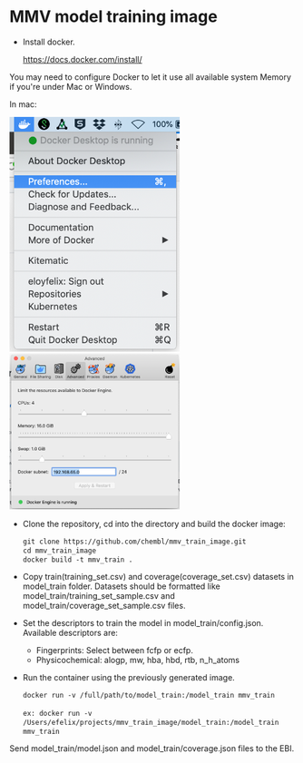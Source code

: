 # MMV model training image


- Install docker.

  https://docs.docker.com/install/

You may need to configure Docker to let it use all available system Memory if you're under Mac or Windows.

In mac:

<a><img src="https://github.com/chembl/mmv_train_image/blob/master/images/mac1.png" width="300" ></a>
<a><img src="https://github.com/chembl/mmv_train_image/blob/master/images/mac2.png" width="300" ></a>


- Clone the repository, cd into the directory and build the docker image:

  ```
  git clone https://github.com/chembl/mmv_train_image.git
  cd mmv_train_image
  docker build -t mmv_train .
  ```

- Copy train(training_set.csv) and coverage(coverage_set.csv) datasets in model_train folder. Datasets should be formatted like model_train/training_set_sample.csv and model_train/coverage_set_sample.csv files.

- Set the descriptors to train the model in model_train/config.json. Available descriptors are:

    - Fingerprints: Select between fcfp or ecfp.
    - Physicochemical: alogp, mw, hba, hbd, rtb, n_h_atoms

- Run the container using the previously generated image.

  ```
  docker run -v /full/path/to/model_train:/model_train mmv_train
  
  ex: docker run -v /Users/efelix/projects/mmv_train_image/model_train:/model_train mmv_train
  ```

Send model_train/model.json and model_train/coverage.json files to the EBI.
